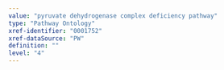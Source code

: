 ```yaml
---
value: "pyruvate dehydrogenase complex deficiency pathway"
type: "Pathway Ontology"
xref-identifier: "0001752"
xref-dataSource: "PW"
definition: ""
level: "4"
---
```

